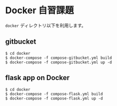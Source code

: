 # Docker 自習課題

``docker`` ディレクトリ以下を利用します。


## gitbucket

```
$ cd docker
$ docker-compose -f compose-gitbucket.yml build
$ docker-compose -f compose-gitbucket.yml up -d
```

## flask app on Docker

```
$ cd docker
$ docker-compose -f compose-flask.yml build
$ docker-compose -f compose-flask.yml up -d
```

